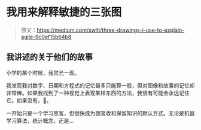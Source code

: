 # 我用来解释敏捷的三张图

> 原文：<https://medium.com/swlh/three-drawings-i-use-to-explain-agile-9c0ef15b64b8>

## 我讲述的关于他们的故事

小学的某个时候，我灵光一现。

我发现我对数字、日期和方程式的记忆最多只能算一般，但对图像和故事的记忆却非常棒。如果我找到了一种视觉上表现某样东西的方法，我很有可能会永远记住它。如果没有，🤷。

一开始只是一个学习黑客，但很快成为我吸收和保留知识的默认方式。无论是机器学习算法，统计概念，还是…